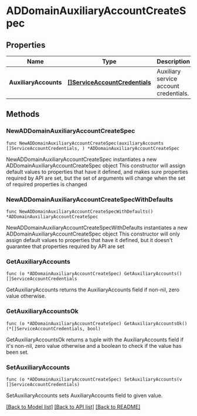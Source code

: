 # ADDomainAuxiliaryAccountCreateSpec

## Properties

Name | Type | Description | Notes
------------ | ------------- | ------------- | -------------
**AuxiliaryAccounts** | [**[]ServiceAccountCredentials**](ServiceAccountCredentials.md) | Auxiliary service account credentials. | 

## Methods

### NewADDomainAuxiliaryAccountCreateSpec

`func NewADDomainAuxiliaryAccountCreateSpec(auxiliaryAccounts []ServiceAccountCredentials, ) *ADDomainAuxiliaryAccountCreateSpec`

NewADDomainAuxiliaryAccountCreateSpec instantiates a new ADDomainAuxiliaryAccountCreateSpec object
This constructor will assign default values to properties that have it defined,
and makes sure properties required by API are set, but the set of arguments
will change when the set of required properties is changed

### NewADDomainAuxiliaryAccountCreateSpecWithDefaults

`func NewADDomainAuxiliaryAccountCreateSpecWithDefaults() *ADDomainAuxiliaryAccountCreateSpec`

NewADDomainAuxiliaryAccountCreateSpecWithDefaults instantiates a new ADDomainAuxiliaryAccountCreateSpec object
This constructor will only assign default values to properties that have it defined,
but it doesn't guarantee that properties required by API are set

### GetAuxiliaryAccounts

`func (o *ADDomainAuxiliaryAccountCreateSpec) GetAuxiliaryAccounts() []ServiceAccountCredentials`

GetAuxiliaryAccounts returns the AuxiliaryAccounts field if non-nil, zero value otherwise.

### GetAuxiliaryAccountsOk

`func (o *ADDomainAuxiliaryAccountCreateSpec) GetAuxiliaryAccountsOk() (*[]ServiceAccountCredentials, bool)`

GetAuxiliaryAccountsOk returns a tuple with the AuxiliaryAccounts field if it's non-nil, zero value otherwise
and a boolean to check if the value has been set.

### SetAuxiliaryAccounts

`func (o *ADDomainAuxiliaryAccountCreateSpec) SetAuxiliaryAccounts(v []ServiceAccountCredentials)`

SetAuxiliaryAccounts sets AuxiliaryAccounts field to given value.



[[Back to Model list]](../README.md#documentation-for-models) [[Back to API list]](../README.md#documentation-for-api-endpoints) [[Back to README]](../README.md)


